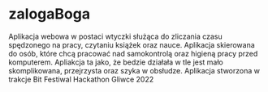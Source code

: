 # zalogaBoga
Aplikacja webowa w postaci wtyczki służąca do zliczania czasu spędzonego na pracy, czytaniu książek oraz nauce.
Aplikacja skierowana do osób, które chcą pracować nad samokontrolą oraz higieną pracy przed komputerem.
Apliakcja ta jako, że bedzie działała w tle jest mało skomplikowana, przejrzysta oraz szyka w obsłudze.
Aplikacja stworzona w trakcje Bit Festiwal Hackathon Gliwce 2022
